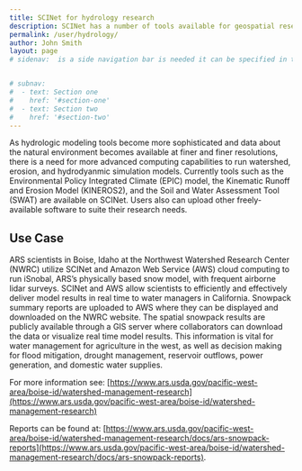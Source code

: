 ```yaml
---
title: SCINet for hydrology research
description: SCINet has a number of tools available for geospatial research
permalink: /user/hydrology/
author: John Smith
layout: page
# sidenav:  is a side navigation bar is needed it can be specified in the _data/navigation.yml file


# subnav:
#  - text: Section one
#    href: '#section-one'
#  - text: Section two
#    href: '#section-two'
---
```


As hydrologic modeling tools become more sophisticated and data about the natural environment becomes available at finer and finer resolutions, there is a need for more advanced computing capabilities to run watershed, erosion, and hydrodyanmic simulation models. Currently tools such as the Environmental Policy Integrated Climate (EPIC) model, the Kinematic Runoff and Erosion Model (KINEROS2), and the Soil and Water Assessment Tool (SWAT) are available on SCINet. Users also can upload other freely-available software to suite their research needs.

## Use Case
ARS scientists in Boise, Idaho at the Northwest Watershed Research Center (NWRC) utilize SCINet and Amazon Web Service (AWS) cloud computing to run iSnobal, ARS’s physically based snow model, with frequent airborne lidar surveys. SCINet and AWS allow scientists to efficiently and effectively deliver model results in real time to water managers in California. Snowpack summary reports are uploaded to AWS where they can be displayed and downloaded on the NWRC website. The spatial snowpack results are publicly available through a GIS server where collaborators can download the data or visualize real time model results. This information is vital for water management for agriculture in the west, as well as decision making for flood mitigation, drought management, reservoir outflows, power generation, and domestic water supplies.

For more information see: [https://www.ars.usda.gov/pacific-west-area/boise-id/watershed-management-research](https://www.ars.usda.gov/pacific-west-area/boise-id/watershed-management-research)

Reports can be found at: [https://www.ars.usda.gov/pacific-west-area/boise-id/watershed-management-research/docs/ars-snowpack-reports](https://www.ars.usda.gov/pacific-west-area/boise-id/watershed-management-research/docs/ars-snowpack-reports).
